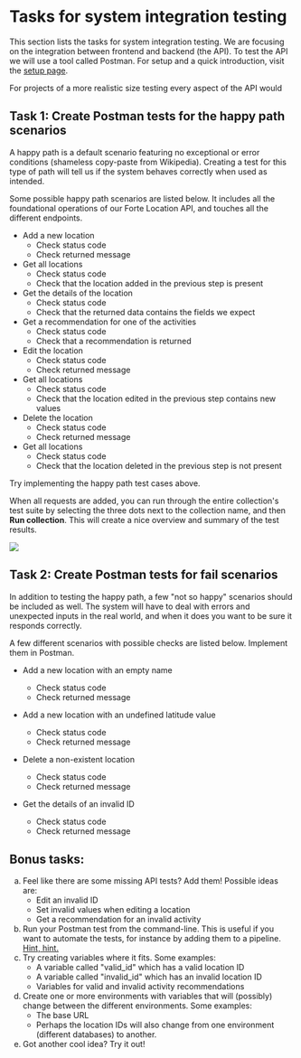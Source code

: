 # Tasks for system integration testing

This section lists the tasks for system integration testing. We are focusing on the integration between frontend and backend (the API). To test the API we will use a tool called Postman. For setup and a quick introduction, visit the [setup page](03a-setup-system-integration-testing.md). 

For projects of a more realistic size testing every aspect of the API would 

## Task 1: Create Postman tests for the happy path scenarios

A happy path is a default scenario featuring no exceptional or error conditions (shameless copy-paste from Wikipedia). Creating a test for this type of path will tell us if the system behaves correctly when used as intended.

Some possible happy path scenarios are listed below. It includes all the foundational operations of our Forte Location API, and touches all the different endpoints.

- Add a new location
    - Check status code
    - Check returned message
- Get all locations
    - Check status code
    - Check that the location added in the previous step is present
- Get the details of the location 
    - Check status code
    - Check that the returned data contains the fields we expect
- Get a recommendation for one of the activities
    - Check status code
    - Check that a recommendation is returned
- Edit the location
    - Check status code
    - Check returned message
- Get all locations
    - Check status code
    - Check that the location edited in the previous step contains new values
- Delete the location
    - Check status code
    - Check returned message
- Get all locations
    - Check status code
    - Check that the location deleted in the previous step is not present

Try implementing the happy path test cases above.

When all requests are added, you can run through the entire collection's test suite by selecting the three dots next to the collection name, and then **Run collection**. This will create a nice overview and summary of the test results.

![](images\03a-run_collection.png)

## Task 2: Create Postman tests for fail scenarios

In addition to testing the happy path, a few "not so happy" scenarios should be included as well. The system will have to deal with errors and unexpected inputs in the real world, and when it does you want to be sure it responds correctly.

A few different scenarios with possible checks are listed below. Implement them in Postman. 

- Add a new location with an empty name
    - Check status code
    - Check returned message

- Add a new location with an undefined latitude value
    - Check status code
    - Check returned message

- Delete a non-existent location
    - Check status code
    - Check returned message

- Get the details of an invalid ID
    - Check status code
    - Check returned message

## Bonus tasks: 

<ol type="a">
    <li>Feel like there are some missing API tests? Add them!  
    Possible ideas are:
        <ul>
            <li>Edit an invalid ID</li>
            <li>Set invalid values when editing a location</li>
            <li>Get a recommendation for an invalid activity</li>
        </ul>
    </li>
    <li>Run your Postman test from the command-line. This is useful if you want to automate the tests, for instance by adding them to a pipeline. <a href="https://learning.postman.com/docs/running-collections/using-newman-cli/command-line-integration-with-newman/"> Hint, hint.</a></li>
    <li>Try creating variables where it fits. Some examples:
        <ul>
            <li>A variable called "valid_id" which has a valid location ID</li>
            <li>A variable called "invalid_id" which has an invalid location ID</li>
            <li>Variables for valid and invalid activity recommendations</li>
        </ul>
    </li>
    <li>Create one or more environments with variables that will (possibly) change between the different environments. Some examples:
        <ul>
            <li>The base URL</li>
            <li>Perhaps the location IDs will also change from one environment (different databases) to another.</li>
        </ul>
    </li>
    <li>Got another cool idea? Try it out!</li>
</ol>
